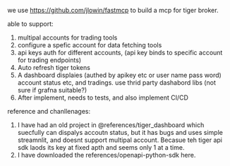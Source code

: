 

we use https://github.com/jlowin/fastmcp to build a mcp for tiger broker.

able to support:
1) multipal accounts for trading tools
2) configure a spefic account for data fetching tools
3) api keys auth for different accounts, (api key binds to specific account for trading endpoints)
4) Auto refresh tiger tokens
5) A dashboard displaies (authed by apikey etc or user name pass word) account status etc, and tradings. use thrid party dashabord libs (not sure if grafna suitable?)
6) After implement, needs to tests, and also implement CI/CD

reference and chanllenages:

1) I have had an old project in @references/tiger_dashboard which suecfully can dispalys accoutn status, but it has bugs and uses simple streamnlit, and doesnt support multipal account. Becasue teh tiger api sdk laods its key at fixed apth and seems only 1 at a time.
2) I have downloaded the references/openapi-python-sdk here.
